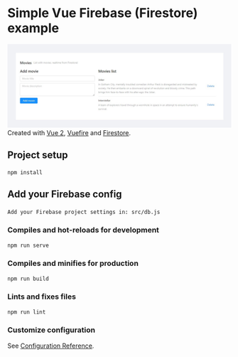 # Simple Vue Firebase (Firestore) example

![Screenshot of the Application](https://raw.githubusercontent.com/aaron5670/Simple-Vue-Firebase-Example/master/screenshot.jpg)
Created with [Vue 2](https://vuejs.org/v2/guide/), [Vuefire](https://vuefire.vuejs.org/) and [Firestore](https://firebase.google.com/docs/firestore/).

## Project setup
```
npm install
```

## Add your Firebase config
``
Add your Firebase project settings in: src/db.js
``

### Compiles and hot-reloads for development
```
npm run serve
```

### Compiles and minifies for production
```
npm run build
```

### Lints and fixes files
```
npm run lint
```

### Customize configuration
See [Configuration Reference](https://cli.vuejs.org/config/).
